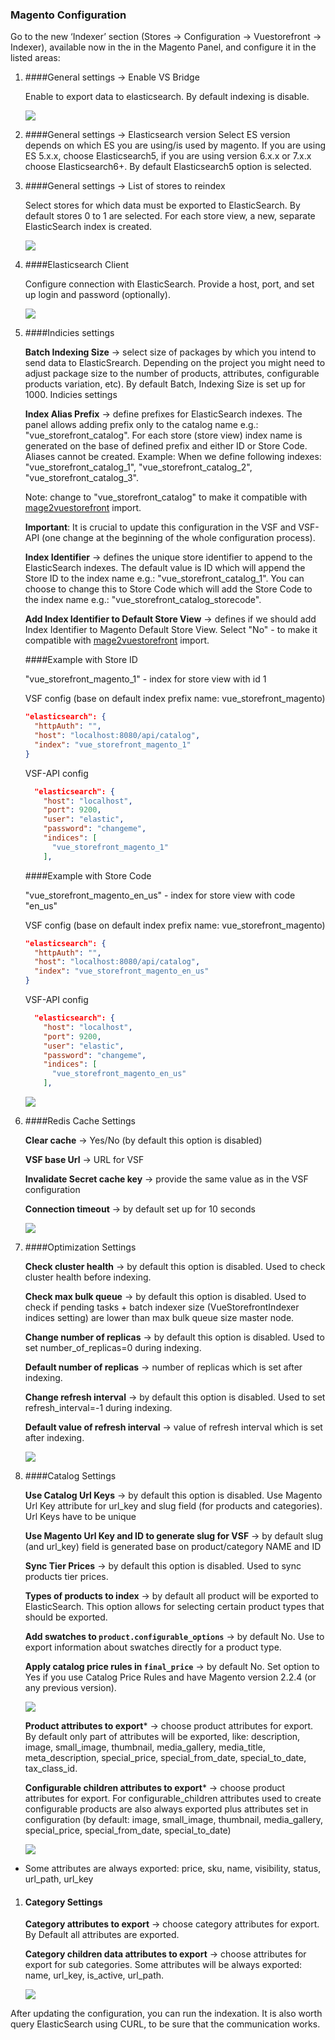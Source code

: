 ### Magento Configuration
Go to the new ‘Indexer’ section (Stores → Configuration → Vuestorefront → Indexer), available now in the in the Magento Panel, and configure it in the listed areas:
1. ####General settings → Enable VS Bridge
 
   Enable to export data to elasticsearch. By default indexing is disable.

    ![](./images/config-general-enable.png) 

1. ####General settings → Elasticsearch version
    Select ES version depends on which ES you are using/is used by magento.
    If you are using ES 5.x.x, choose Elasticsearch5, if you are using version 6.x.x or 7.x.x choose Elasticsearch6+.
    By default Elasticsearch5 option is selected.  
 
1. ####General settings → List of stores to reindex
 
   Select stores for which data must be exported to ElasticSearch. By default stores 0 to 1 are selected. For each store view, a new, separate ElasticSearch index is created.

    ![](./images/config-general.png)

1. ####Elasticsearch Client

   Configure connection with ElasticSearch. Provide a host, port, and set up login and password (optionally).

   ![](./images/config-es.png)

1. ####Indicies settings
 
   **Batch Indexing Size** → select size of packages by which you intend to send data to ElasticSrearch. Depending on the project you might need to adjust package size to the number of products, attributes, configurable products variation, etc). By default Batch, Indexing Size is set up for 1000.
   Indicies settings
    
   **Index Alias Prefix** → define prefixes for ElasticSearch indexes. The panel allows adding prefix only to the catalog name e.g.: "vue_storefront_catalog". For each store (store view) index name is generated on the base of defined prefix and either ID or Store Code. Aliases cannot be created. 
   Example: When we define following indexes: "vue_storefront_catalog_1", "vue_storefront_catalog_2", "vue_storefront_catalog_3".
   
   Note: change to "vue_storefront_catalog" to make it compatible with [mage2vuestorefront](https://github.com/DivanteLtd/mage2vuestorefront/) import.
   
   **Important**: It is crucial to update this configuration in the VSF and VSF-API (one change at the beginning of the whole configuration process).

   **Index Identifier** → defines the unique store identifier to append to the ElasticSearch indexes. The default value is ID which will append the Store ID to the index name e.g.: "vue_storefront_catalog_1". You can choose to change this to Store Code which will add the Store Code to the index name e.g.: "vue_storefront_catalog_storecode".
   
   **Add Index Identifier to Default Store View** → defines if we should add Index Identifier to Magento Default Store View. Select "No" - to make it compatible with [mage2vuestorefront](https://github.com/DivanteLtd/mage2vuestorefront/) import. 
      
   ####Example with Store ID
  
   "vue_storefront_magento_1" - index for store view with id 1
   
   VSF config (base on default index prefix name: vue_storefront_magento)
    ```json
    "elasticsearch": {
      "httpAuth": "",
      "host": "localhost:8080/api/catalog",
      "index": "vue_storefront_magento_1"
    }
    ```
   
    VSF-API config
    ```json
      "elasticsearch": {
        "host": "localhost",
        "port": 9200,
        "user": "elastic",
        "password": "changeme",
        "indices": [
          "vue_storefront_magento_1"
        ],
    ```
   
   ####Example with Store Code
   
   "vue_storefront_magento_en_us" - index for store view with code "en_us"
   
   VSF config (base on default index prefix name: vue_storefront_magento)
    ```json
    "elasticsearch": {
      "httpAuth": "",
      "host": "localhost:8080/api/catalog",
      "index": "vue_storefront_magento_en_us"
    }
    ```
   
    VSF-API config
    ```json
      "elasticsearch": {
        "host": "localhost",
        "port": 9200,
        "user": "elastic",
        "password": "changeme",
        "indices": [
          "vue_storefront_magento_en_us"
        ],
    ```
   
   ![](./images/config-indices-settings.png)
   
1. ####Redis Cache Settings

    **Clear cache** → Yes/No (by default this option is disabled)
    
    **VSF base Url** → URL for VSF
 
    **Invalidate Secret cache key** → provide the same value as in the VSF configuration
 
    **Connection timeout** → by default set up for 10 seconds
    
    ![](./images/config-cache.png) 

1. ####Optimization Settings

    **Check cluster health** → by default this option is disabled. Used to check cluster health before indexing.
    
    **Check max bulk queue** → by default this option is disabled. Used to check if pending tasks + batch indexer size (VueStorefrontIndexer indices setting) are lower than max bulk queue size master node.
    
    **Change number of replicas** → by default this option is disabled. Used to set number_of_replicas=0 during indexing.
    
    **Default number of replicas** → number of replicas which is set after indexing.
    
    **Change refresh interval** → by default this option is disabled. Used to set refresh_interval=-1 during indexing.
    
    **Default value of refresh interval** → value of refresh interval which is set after indexing.
    
    ![](./images/optimization-settings.png)

1. ####Catalog Settings
    
    **Use Catalog Url Keys** → by default this option is disabled. Use Magento Url Key attribute for url_key and slug field (for products and categories). Url Keys have to be unique
    
    **Use Magento Url Key and ID to generate slug for VSF** -> by default slug (and url_key) field is generated base on product/category NAME and ID
    
    **Sync Tier Prices** → by default this option is disabled. Used to sync products tier prices. 
    
    **Types of products to index** → by default all product will be exported to ElasticSearch. This option allows for selecting certain product types that should be exported.
    
    **Add swatches to `product.configurable_options`** → by default No. Use to export information about swatches directly for a product type. 	 
    
    **Apply catalog price rules in `final_price`**  → by default No. Set option to Yes if you use Catalog Price Rules and have Magento version 2.2.4 (or any previous version).
    
    ![](./images/config-catalog.png)
    
    **Product attributes to export***  → choose product attributes for export.
    By default only part of attributes will be exported, like: description, image, small_image, thumbnail, 
    media_gallery, media_title, meta_description, special_price, special_from_date, special_to_date, tax_class_id.
    
    **Configurable children attributes to export***  → choose product attributes for export.
    For configurable_children attributes used to create configurable products are also always exported 
    plus attributes set in configuration (by default: image, small_image, thumbnail, media_gallery, special_price, special_from_date, special_to_date)
    
    ![](./images/config-attributes.png)

 * Some attributes are always exported: price, sku, name, visibility, status, url_path, url_key
 
 1. #### Category Settings
    **Category attributes to export**  → choose category attributes for export. By Default all attributes are exported.
    
    **Category children data attributes to export**  → choose attributes for export for sub categories. Some attributes will be always exported: name, url_key, is_active, url_path. 

    ![](./images/config-category.png)

After updating the configuration, you can run the indexation.
It is also worth query ElasticSearch using CURL, to be sure that the communication works.
